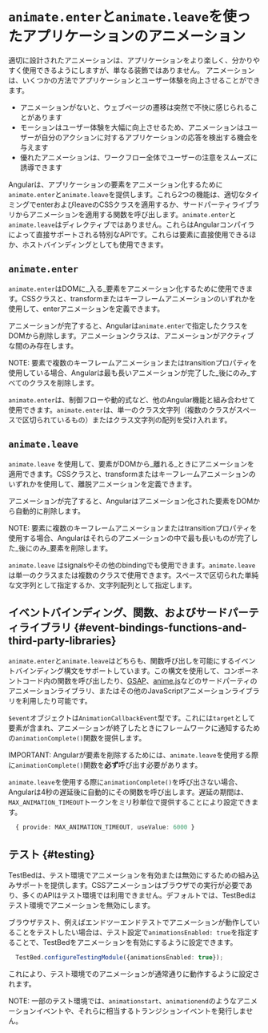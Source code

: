 # `animate.enter`と`animate.leave`を使ったアプリケーションのアニメーション

適切に設計されたアニメーションは、アプリケーションをより楽しく、分かりやすく使用できるようにしますが、単なる装飾ではありません。
アニメーションは、いくつかの方法でアプリケーションとユーザー体験を向上させることができます。

* アニメーションがないと、ウェブページの遷移は突然で不快に感じられることがあります
* モーションはユーザー体験を大幅に向上させるため、アニメーションはユーザーが自分のアクションに対するアプリケーションの応答を検出する機会を与えます
* 優れたアニメーションは、ワークフロー全体でユーザーの注意をスムーズに誘導できます

Angularは、アプリケーションの要素をアニメーション化するために`animate.enter`と`animate.leave`を提供します。これら2つの機能は、適切なタイミングでenterおよびleaveのCSSクラスを適用するか、サードパーティライブラリからアニメーションを適用する関数を呼び出します。`animate.enter`と`animate.leave`はディレクティブではありません。これらはAngularコンパイラによって直接サポートされる特別なAPIです。これらは要素に直接使用できるほか、ホストバインディングとしても使用できます。

## `animate.enter`

`animate.enter`はDOMに_入る_要素をアニメーション化するために使用できます。CSSクラスと、transformまたはキーフレームアニメーションのいずれかを使用して、enterアニメーションを定義できます。

<docs-code-multifile preview path="adev/src/content/examples/animations/src/app/enter-and-leave/enter.ts">
    <docs-code header="src/app/enter.ts" path="adev/src/content/examples/animations/src/app/enter-and-leave/enter.ts" />
    <docs-code header="src/app/enter.html" path="adev/src/content/examples/animations/src/app/enter-and-leave/enter.html" />
    <docs-code header="src/app/enter.css" path="adev/src/content/examples/animations/src/app/enter-and-leave/enter.css"/>
</docs-code-multifile>

アニメーションが完了すると、Angularは`animate.enter`で指定したクラスをDOMから削除します。アニメーションクラスは、アニメーションがアクティブな間のみ存在します。

NOTE: 要素で複数のキーフレームアニメーションまたはtransitionプロパティを使用している場合、Angularは最も長いアニメーションが完了した_後にのみ_すべてのクラスを削除します。

`animate.enter`は、制御フローや動的式など、他のAngular機能と組み合わせて使用できます。`animate.enter`は、単一のクラス文字列（複数のクラスがスペースで区切られているもの）またはクラス文字列の配列を受け入れます。

<docs-code-multifile preview path="adev/src/content/examples/animations/src/app/enter-and-leave/enter-binding.ts">
    <docs-code header="src/app/enter-binding.ts" path="adev/src/content/examples/animations/src/app/enter-and-leave/enter-binding.ts" />
    <docs-code header="src/app/enter-binding.html" path="adev/src/content/examples/animations/src/app/enter-and-leave/enter-binding.html" />
    <docs-code header="src/app/enter-binding.css" path="adev/src/content/examples/animations/src/app/enter-and-leave/enter-binding.css"/>
</docs-code-multifile>

## `animate.leave`

`animate.leave` を使用して、要素がDOMから_離れる_ときにアニメーションを適用できます。CSSクラスと、transformまたはキーフレームアニメーションのいずれかを使用して、離脱アニメーションを定義できます。

<docs-code-multifile preview path="adev/src/content/examples/animations/src/app/enter-and-leave/leave.ts">
    <docs-code header="src/app/leave.ts" path="adev/src/content/examples/animations/src/app/enter-and-leave/leave.ts" />
    <docs-code header="src/app/leave.html" path="adev/src/content/examples/animations/src/app/enter-and-leave/leave.html" />
    <docs-code header="src/app/leave.css" path="adev/src/content/examples/animations/src/app/enter-and-leave/leave.css"/>
</docs-code-multifile>

アニメーションが完了すると、Angularはアニメーション化された要素をDOMから自動的に削除します。

NOTE: 要素に複数のキーフレームアニメーションまたはtransitionプロパティを使用する場合、Angularはそれらのアニメーションの中で最も長いものが完了した_後にのみ_要素を削除します。

`animate.leave` はsignalsやその他のbindingでも使用できます。`animate.leave` は単一のクラスまたは複数のクラスで使用できます。スペースで区切られた単純な文字列として指定するか、文字列配列として指定します。

<docs-code-multifile preview path="adev/src/content/examples/animations/src/app/enter-and-leave/leave-binding.ts">
    <docs-code header="src/app/leave-binding.ts" path="adev/src/content/examples/animations/src/app/enter-and-leave/leave-binding.ts" />
    <docs-code header="src/app/leave-binding.html" path="adev/src/content/examples/animations/src/app/enter-and-leave/leave-binding.html" />
    <docs-code header="src/app/leave-binding.css" path="adev/src/content/examples/animations/src/app/enter-and-leave/leave-binding.css"/>
</docs-code-multifile>

## イベントバインディング、関数、およびサードパーティライブラリ {#event-bindings-functions-and-third-party-libraries}

`animate.enter`と`animate.leave`はどちらも、関数呼び出しを可能にするイベントバインディング構文をサポートしています。この構文を使用して、コンポーネントコード内の関数を呼び出したり、[GSAP](https://gsap.com/)、[anime.js](https://animejs.com/)などのサードパーティのアニメーションライブラリ、またはその他のJavaScriptアニメーションライブラリを利用したり可能です。

<docs-code-multifile preview path="adev/src/content/examples/animations/src/app/enter-and-leave/leave-event.ts">
    <docs-code header="src/app/leave-event.ts" path="adev/src/content/examples/animations/src/app/enter-and-leave/leave-event.ts" />
    <docs-code header="src/app/leave-event.html" path="adev/src/content/examples/animations/src/app/enter-and-leave/leave-event.html" />
    <docs-code header="src/app/leave-event.css" path="adev/src/content/examples/animations/src/app/enter-and-leave/leave-event.css"/>
</docs-code-multifile>

`$event`オブジェクトは`AnimationCallbackEvent`型です。これには`target`として要素が含まれ、アニメーションが終了したときにフレームワークに通知するための`animationComplete()`関数を提供します。

IMPORTANT: Angularが要素を削除するためには、`animate.leave`を使用する際に`animationComplete()`関数を**必ず**呼び出す必要があります。

`animate.leave`を使用する際に`animationComplete()`を呼び出さない場合、Angularは4秒の遅延後に自動的にその関数を呼び出します。遅延の期間は、`MAX_ANIMATION_TIMEOUT`トークンをミリ秒単位で提供することにより設定できます。

```typescript
  { provide: MAX_ANIMATION_TIMEOUT, useValue: 6000 }
```

## テスト {#testing}

TestBedは、テスト環境でアニメーションを有効または無効にするための組み込みサポートを提供します。CSSアニメーションはブラウザでの実行が必要であり、多くのAPIはテスト環境では利用できません。デフォルトでは、TestBedはテスト環境でアニメーションを無効にします。

ブラウザテスト、例えばエンドツーエンドテストでアニメーションが動作していることをテストしたい場合は、テスト設定で`animationsEnabled: true`を指定することで、TestBedをアニメーションを有効にするように設定できます。

```typescript
  TestBed.configureTestingModule({animationsEnabled: true});
```

これにより、テスト環境でのアニメーションが通常通りに動作するように設定されます。

NOTE: 一部のテスト環境では、`animationstart`、`animationend`のようなアニメーションイベントや、それらに相当するトランジションイベントを発行しません。
